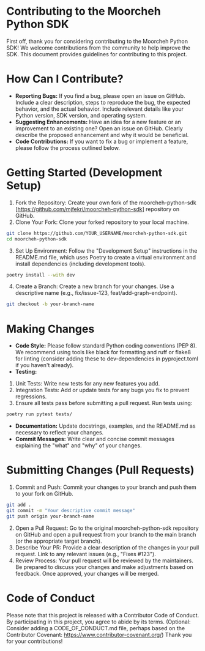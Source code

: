 # Contributing to the Moorcheh Python SDK
First off, thank you for considering contributing to the Moorcheh Python SDK! We welcome contributions from the community to help improve the SDK.
This document provides guidelines for contributing to this project.
# How Can I Contribute?
* **Reporting Bugs:**   If you find a bug, please open an issue on GitHub. Include a clear description, steps to reproduce the bug, the expected behavior, and the actual behavior. Include relevant details like your Python version, SDK version, and operating system.
* **Suggesting Enhancements:** Have an idea for a new feature or an improvement to an existing one? Open an issue on GitHub. Clearly describe the proposed enhancement and why it would be beneficial.
* **Code Contributions:** If you want to fix a bug or implement a feature, please follow the process outlined below.
# Getting Started (Development Setup)
1. Fork the Repository: Create your own fork of the moorcheh-python-sdk [https://github.com/mjfekri/moorcheh-python-sdk] repository on GitHub.
2. Clone Your Fork: Clone your forked repository to your local machine.
```bash
git clone https://github.com/YOUR_USERNAME/moorcheh-python-sdk.git
cd moorcheh-python-sdk
```
3. Set Up Environment: Follow the "Development Setup" instructions in the README.md file, which uses Poetry to create a virtual environment and install dependencies (including development tools).
```bash
poetry install --with dev
```
4. Create a Branch: Create a new branch for your changes. Use a descriptive name (e.g., fix/issue-123, feat/add-graph-endpoint).
```bash 
git checkout -b your-branch-name
```
# Making Changes
* **Code Style:**  Please follow standard Python coding conventions (PEP 8). We recommend using tools like black for formatting and ruff or flake8 for linting (consider adding these to dev-dependencies in pyproject.toml if you haven't already).
* **Testing:**

1. Unit Tests: Write new tests for any new features you add.
2. Integration Tests: Add or update tests for any bugs you fix to prevent regressions.
3.  Ensure all tests pass before submitting a pull request. Run tests using:
```bash
poetry run pytest tests/
```
* **Documentation:** Update docstrings, examples, and the README.md as necessary to reflect your changes.
* **Commit Messages:** Write clear and concise commit messages explaining the "what" and "why" of your changes.
# Submitting Changes (Pull Requests)
1. Commit and Push: Commit your changes to your branch and push them to your fork on GitHub.
```bash
git add .
git commit -m "Your descriptive commit message"
git push origin your-branch-name
```
2. Open a Pull Request: Go to the original moorcheh-python-sdk repository on GitHub and open a pull request from your branch to the main branch (or the appropriate target branch).
3. Describe Your PR: Provide a clear description of the changes in your pull request. Link to any relevant issues (e.g., "Fixes #123").
4. Review Process: Your pull request will be reviewed by the maintainers. Be prepared to discuss your changes and make adjustments based on feedback. Once approved, your changes will be merged.
# Code of Conduct
Please note that this project is released with a Contributor Code of Conduct. By participating in this project, you agree to abide by its terms. (Optional: Consider adding a CODE_OF_CONDUCT.md file, perhaps based on the Contributor Covenant: https://www.contributor-covenant.org/)
Thank you for your contributions!